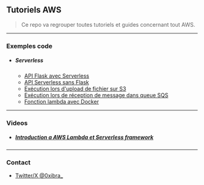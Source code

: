 Tutoriels AWS
-------------

> Ce repo va regrouper toutes tutoriels et guides concernant tout AWS.

--------------------------------------------------------------------------

### Exemples code

- ##### Serverless
    - [API Flask avec Serverless](exemples/serverless/flask-api/)
    - [API Serverless sans Flask](exemples/serverless/python-simple-api/)
    - [Exécution lors d'upload de fichier sur S3](exemples/serverless/nodejs-s3-file/)
    - [Exécution lors de réception de message dans queue SQS](exemples/serverless/nodejs-sqs/)
    - [Fonction lambda avec Docker](exemples/serverless/nodejs-docker-html2pdf/)

--------------------------------------------------------------------------


### Videos

- ##### [Introduction a AWS Lambda et Serverless framework](https://www.youtube.com/@0xibra-devlogs)


--------------------------------------------------------------------------


### Contact

- [Twitter/X @0xibra_](https://twitter.com/_0xIbra)
